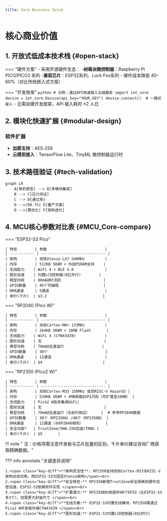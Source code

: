 ```yaml
---
title: Core Business Value
---
```


# 核心商业价值

## 1. 开放式低成本技术栈 {#open-stack}

=== "硬件方案"
    - 采用开源硬件生态：
        - ​**树莓派微控制器**：Raspberry Pi PICO/PICO2 系列
        - ​**兼容芯片**：ESP32系列、Luck Fox系列
    - 硬件成本降低 40-60%（对比传统嵌入式方案）

=== "开发效率"
    ``` python
    # 示例：通过API快速接入云端服务
    import iot_core
    device = iot_core.Device(api_key="YOUR_KEY")
    device.connect()  # 一键式接入
    ```
    - 无需自建开发框架，API 接入耗时 ≤2 人日

## 2. 模块化快速扩展 {#modular-design}

### 软件扩展
- ​**加密支持**：AES-256
- ​**云模型接入**：TensorFlow Lite、TinyML 微控制器运行时


## 3. 技术路径验证 {#tech-validation}

``` mermaid
graph LR
    A[单机原型] --> B[多模块集成]
    B --> C[压力测试]
    C --> D{通过率}
    D -->|98.7%| E[量产方案]
    D -->|需优化| F[架构迭代]
```

## 4. MCU核心参数对比表 {#MCU_Core-compare}

=== "ESP32-S3 Pico"

    | 特性        | 参数                          |
    | ----------- | ----------------------------- |
    | 架构        | 双核Xtensa LX7 240MHz         |
    | 内存        | 512KB SRAM + 外部PSRAM支持    |
    | 无线能力    | WiFi 4 + BLE 5.0              |
    | 图形加速    | 内置LCD控制器(8位并行)        |
    | 典型功耗    | 80mA@RF活跃                   |
    | GPIO数量    | 45个可编程                    |
    | DMA通道     | 5通道                         |
    | 单价(千片)  | $3.2                         |

=== "RP2040 (Pico W)"

    | 特性        | 参数                          |
    | ----------- | ----------------------------- |
    | 架构        | 双核Cortex-M0+ 133MHz         |
    | 内存        | 264KB SRAM + 16MB Flash       |
    | 无线能力    | WiFi 4 (CYW43439)             |
    | 图形加速    | 无                            |
    | 典型功耗    | 70mA@全速运行                 |
    | GPIO数量    | 30个                          |
    | DMA通道     | 12通道                        |
    | 单价(千片)  | $4                           |

=== "RP2350 (Pico2 W)"

    | 特性        | 参数                          |
    | ----------- | ----------------------------- |
    | 架构        | 双核Cortex-M33 150MHz 或双RISC-V Hazard3 |
    | 内存        | 520KB SRAM + 4MB板载QSPI闪存（可扩展至16MB） |
    | 无线能力    | Pico2 W版本集成WiFi|
    | 图形加速    | 无                            |
    | 典型功耗    | 70mA@全速运行（与前代相近）     |  # 参考RP2040数据
    | GPIO数量    | 30个（RP2350A）/48个（RP2350B） |
    | DMA通道     | 12通道（与RP2040相同）          |
    | 安全功能*   | TrustZone/SHA-256加速/TRNG |
    | 单价(千片)  | $5       |

!!! note " 注：价格项需注意开发板与芯片批量的区别，千片单价建议咨询厂商获取精确数据。"

??? info annotate "关键差异说明"

    1.<span class="key-diff">**架构灵活性**: RP2350支持双核Cortex-M33与RISC-V架构动态切换，而ESP32-S3为固定Xtensa架构</span><br>
    2.<span class="key-diff">**​安全特性​:** RP2350新增TrustZone安全隔离和硬件加密加速，ESP32-S3依赖软件实现 </span><br>
    3.<span class="key-diff">**​扩展潜力:** RP2350B封装提供48个GPIO（比ESP32-S3多3个），但需更大封装尺寸 </span><br>
    4.<span class="key-diff">**​无线方案:** ESP32-S3内置无线模块，RP2350需通过Pico2 W开发板外接CYW43439 </span><br>
    5.<span class="key-diff">**图形加速:** ESP32-S3内置LCD控制器(8位并行)
